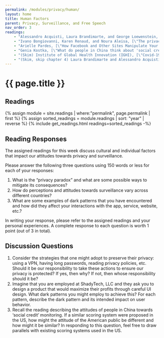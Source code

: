 ```yaml
---
permalink: /modules/privacy/human/
layout: home
title: Human Factors
parent: Privacy, Surveillance, and Free Speech
nav_order: 3
readings:
    - "Alessandro Acquisti, Laura Brandimarte, and George Loewenstein, [\"Privacy and human behavior in the age of information\"](https://www.science.org/doi/10.1126/science.aaa1465), 2015."
    - "Ivano Bongiovanni, Karen Renaud, and Noura Aleisa, [\"The privacy paradox: we claim we care about our data, so why don't our actions match?\"](https://theconversation.com/the-privacy-paradox-we-claim-we-care-about-our-data-so-why-dont-our-actions-match-143354), 2020."
    - "Arielle Pardes, [\"How Facebook and Other Sites Manipulate Your Privacy Choices\"](https://www.wired.com/story/facebook-social-media-privacy-dark-patterns/), 2020."
    - "Genia Kostka, [\"What do people in China think about 'social credit' monitoring?\"](https://www.washingtonpost.com/politics/2019/03/21/what-do-people-china-think-about-social-credit-monitoring/), 2019."
    - "(Skim) Institute of Global Health Innovation (IGHI), [\"Covid-19: Perceptions of Contact Tracing Global Report\"](https://www.imperial.ac.uk/media/imperial-college/institute-of-global-health-innovation/Global_ICL-YouGov-Covid-19-Behaviour-Tracker_contact-tracing_20200821_vF%5B1%5D.pdf), 2020."
    - "(Skim, skip chapter 4) Laura Brandimarte and Alessandro Acquisti, [\"The Economics of Privacy\"](https://academic.oup.com/edited-volume/28259/chapter-abstract/213408789?redirectedFrom=fulltext), 2012."
---
```


# {{ page.title }}
<h2 class="text-delta">Readings</h2>
{% assign module = site.readings | where:"permalink", page.permalink  | first %}
{% assign sorted_readings = module.readings | sort: "year" | reverse %}
{% include get_readings.html readings=sorted_readings -%}

<h2 class="text-delta">Reading Responses</h2>
The assigned readings for this week discuss cultural and individual factors that impact our attitudes towards privacy and surveillance.

Please answer the following three questions using 150 words or less for each of your responses:
1. What is the “privacy paradox” and what are some possible ways to mitigate its consequences?
2. How do perceptions and attitudes towards surveillance vary across different countries?
3. What are some examples of dark patterns that you have encountered and how did they affect your interactions with the app, service, website, etc.? 

In writing your response, please refer to the assigned readings and your personal experiences. A complete response to each question is worth 1 point (out of 3 in total).

<h2 class="text-delta">Discussion Questions</h2>

1. Consider the strategies that one might adopt to preserve their privacy: using a VPN, having long passwords, reading privacy policies, etc. Should it be our responsibility to take these actions to ensure our privacy is protected? If yes, then why? If not, then whose responsibility should it be?
2. Imagine that you are employed at ShadyTech, LLC and they ask you to design a product that would maximize their profits through careful UI design. What dark patterns you might employ to achieve this? For each pattern, describe the dark pattern and its intended impact on user behavior. 
3. Recall the reading describing the attitudes of people in China towards ‘social credit’ monitoring. If a similar scoring system were proposed in the US, how might the attitude of the American public be different and how might it be similar? In responding to this question, feel free to draw parallels with existing scoring systems used in the US. 